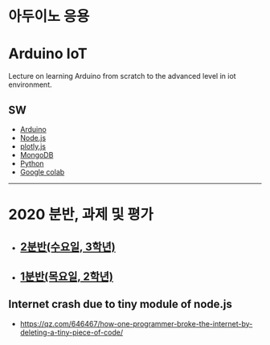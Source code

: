 # 아두이노 응용  
# Arduino IoT
Lecture on learning Arduino from scratch to the advanced level in iot environment.

## SW
- [Arduino](https://www.arduino.cc/)
- [Node.js](https://nodejs.org/ko/)
- [plotly.js](https://plot.ly/)
- [MongoDB](https://www.mongodb.com/download-center#community)
- [Python](https://www.anaconda.com)
- [Google colab](https://colab.research.google.com/)
---

# 2020 분반, 과제 및 평가

* ## [2분반(수요일, 3학년)](https://github.com/Redwoods/Arduino/blob/master/ar-iot/AA_class_2_Wed.md)
* ## [1분반(목요일, 2학년)](https://github.com/Redwoods/Arduino/blob/master/ar-iot/AA_class_1_Thu.md)

## Internet crash due to tiny module of node.js
* https://qz.com/646467/how-one-programmer-broke-the-internet-by-deleting-a-tiny-piece-of-code/

